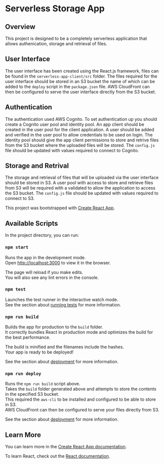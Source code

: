 # Serverless Storage App

## Overview

This project is designed to be a completely serverless application that allows authenication, storage and retrieval of files.

## User Interface

The user interface has been created using the React.js framework, files can be found in the `serverless-app-client/src` folder. The files required for the user interface should be stored in an S3 bucket the name of which can be added to the `deploy` script in the `package.json` file. AWS CloudFront can then be configured to serve the user interface directly from the S3 bucket.

## Authentication

The authentication used AWS Cognito. To set authentication up you should create a Cognito user pool and identity pool. An app client should be created in the user pool for the client application. A user should be added and verified in the user pool to allow credentials to be used on login. The identity pool should give the app client permissions to store and retrive files from the S3 bucket where the uploaded files will be stored. The `config.js` file should be updated with values required to connect to Cognito.

## Storage and Retrival

The storage and retrieval of files that will be uploaded via the user interface should be stored in S3. A user pool with access to store and retrieve files from S3 will be required with a validated to allow the application to access the S3 bucket. The `config.js` file should be updated with values required to connect to S3.

This project was bootstrapped with [Create React App](https://github.com/facebook/create-react-app).

## Available Scripts

In the project directory, you can run:

### `npm start`

Runs the app in the development mode.<br>
Open [http://localhost:3000](http://localhost:3000) to view it in the browser.

The page will reload if you make edits.<br>
You will also see any lint errors in the console.

### `npm test`

Launches the test runner in the interactive watch mode.<br>
See the section about [running tests](https://facebook.github.io/create-react-app/docs/running-tests) for more information.

### `npm run build`

Builds the app for production to the `build` folder.<br>
It correctly bundles React in production mode and optimizes the build for the best performance.

The build is minified and the filenames include the hashes.<br>
Your app is ready to be deployed!

See the section about [deployment](https://facebook.github.io/create-react-app/docs/deployment) for more information.

### `npm run deploy`

Runs the `npm run build` script above.<br>
Takes the `build` folder generated above and attempts to store the contents in the specified S3 bucket.<br>
This required the `aws-cli` to be installed and configured to be able to store in S3.<br>
AWS CloudFront can then be configured to serve your files directly from S3.

See the section about [deployment](https://facebook.github.io/create-react-app/docs/deployment) for more information.

## Learn More

You can learn more in the [Create React App documentation](https://facebook.github.io/create-react-app/docs/getting-started).

To learn React, check out the [React documentation](https://reactjs.org/).
